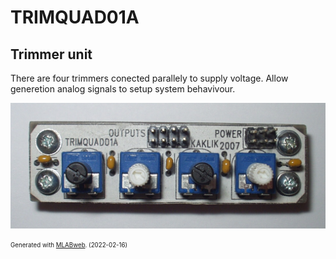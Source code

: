 <!--- PrjInfo ---> <!--- Please remove this line after manually editing --->
<!--- 00a56be08b96043df9e37d6aff7b6990 --->
<!--- Created:2022-02-16 21:45:04.990123: ---> 
<!--- Author:: ---> 
<!--- AuthorEmail:: ---> 
<!--- Tags:: ---> 
<!--- Ust:: ---> 
<!--- Label --->
<!--- ELabel ---> 
<!--- Name:TRIMQUAD01A: --->
# TRIMQUAD01A
<!--- LongName --->
## Trimmer unit
<!--- ELongName ---> 

<!--- Lead --->
There are four trimmers conected parallely to supply voltage. Allow generetion analog signals to setup system behavivour.
<!--- ELead ---> 

![TRIMQUAD01A](doc/img/TRIMQUAD01A_big.jpg) 


<!--- Description --->
<!--- EDescription --->
<!--- Content --->
<!--- EContent --->
<sub><sup> Generated with [MLABweb](https://github.com/MLAB-project/MLABweb). (2022-02-16)</sup></sub>